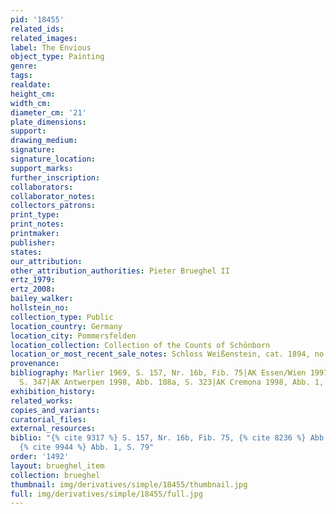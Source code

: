 ```yaml
---
pid: '18455'
related_ids: 
related_images: 
label: The Envious
object_type: Painting
genre: 
tags: 
realdate: 
height_cm: 
width_cm: 
diameter_cm: '21'
plate_dimensions: 
support: 
drawing_medium: 
signature: 
signature_location: 
support_marks: 
further_inscription: 
collaborators: 
collaborator_notes: 
collectors_patrons: 
print_type: 
print_notes: 
printmaker: 
publisher: 
states: 
our_attribution: 
other_attribution_authorities: Pieter Brueghel II
ertz_1979: 
ertz_2008: 
bailey_walker: 
hollstein_no: 
collection_type: Public
location_country: Germany
location_city: Pommersfelden
location_collection: Collection of the Counts of Schönborn
location_or_most_recent_sale_notes: Schloss Weißenstein, cat. 1894, no. 72d
provenance: 
bibliography: Marlier 1969, S. 157, Nr. 16b, Fib. 75|AK Essen/Wien 1997/98, Abb. 1,
  S. 347|AK Antwerpen 1998, Abb. 108a, S. 323|AK Cremona 1998, Abb. 1, S. 79
exhibition_history: 
related_works: 
copies_and_variants: 
curatorial_files: 
external_resources: 
biblio: "{% cite 9317 %} S. 157, Nr. 16b, Fib. 75, {% cite 8236 %} Abb. 1, S. 347,
  {% cite 9944 %} Abb. 1, S. 79"
order: '1492'
layout: brueghel_item
collection: brueghel
thumbnail: img/derivatives/simple/18455/thumbnail.jpg
full: img/derivatives/simple/18455/full.jpg
---
```

